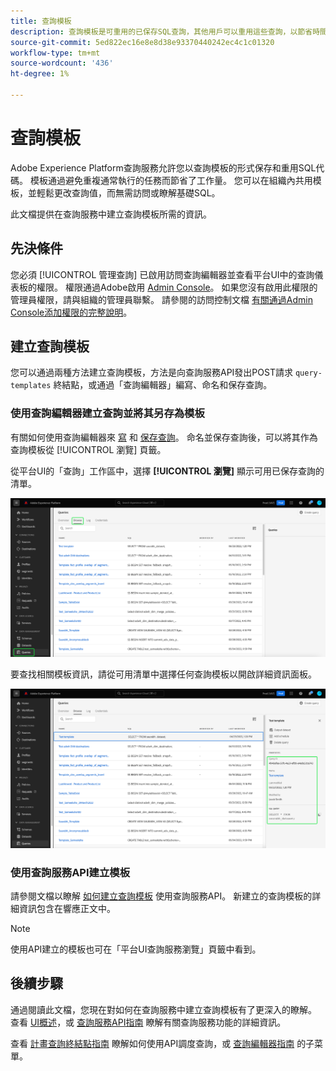 ```yaml
---
title: 查詢模板
description: 查詢模板是可重用的已保存SQL查詢，其他用戶可以重用這些查詢，以節省時間和精力。 可以使用查詢編輯器或查詢服務API建立它們，並可用於所有Experience Platform資料集。
source-git-commit: 5ed822ec16e8e8d38e93370440242ec4c1c01320
workflow-type: tm+mt
source-wordcount: '436'
ht-degree: 1%

---
```


# 查詢模板

Adobe Experience Platform查詢服務允許您以查詢模板的形式保存和重用SQL代碼。 模板通過避免重複通常執行的任務而節省了工作量。 您可以在組織內共用模板，並輕鬆更改查詢值，而無需訪問或瞭解基礎SQL。

此文檔提供在查詢服務中建立查詢模板所需的資訊。

## 先決條件

您必須 [!UICONTROL 管理查詢] 已啟用訪問查詢編輯器並查看平台UI中的查詢儀表板的權限。 權限通過Adobe啟用 [Admin Console](https://adminconsole.adobe.com/)。 如果您沒有啟用此權限的管理員權限，請與組織的管理員聯繫。 請參閱的訪問控制文檔 [有關通過Admin Console添加權限的完整說明](../../access-control/home.md)。

## 建立查詢模板

您可以通過兩種方法建立查詢模板，方法是向查詢服務API發出POST請求 `query-templates` 終結點，或通過「查詢編輯器」編寫、命名和保存查詢。

### 使用查詢編輯器建立查詢並將其另存為模板

有關如何使用查詢編輯器來 [寫](./user-guide.md#query-authoring) 和 [保存查詢](./user-guide.md#saving-queries)。 命名並保存查詢後，可以將其作為查詢模板從 [!UICONTROL 瀏覽] 頁籤。

從平台UI的「查詢」工作區中，選擇 **[!UICONTROL 瀏覽]** 顯示可用已保存查詢的清單。

![「瀏覽」(Browse)頁籤突出顯示的查詢工作區。](../images/ui/query-templates/query-templates.png)

要查找相關模板資訊，請從可用清單中選擇任何查詢模板以開啟詳細資訊面板。

![查詢工作區中的「詳細資訊」面板，其中突出顯示了查詢ID。](../images/ui/query-templates/details-panel.png)

### 使用查詢服務API建立模板

請參閱文檔以瞭解 [如何建立查詢模板](../api/query-templates.md#create-a-query-template) 使用查詢服務API。 新建立的查詢模板的詳細資訊包含在響應正文中。

>[!NOTE]
>
>使用API建立的模板也可在「平台UI查詢服務瀏覽」頁籤中看到。

## 後續步驟

通過閱讀此文檔，您現在對如何在查詢服務中建立查詢模板有了更深入的瞭解。 查看 [UI概述](./overview.md)，或 [查詢服務API指南](../api/getting-started.md) 瞭解有關查詢服務功能的詳細資訊。

查看 [計畫查詢終結點指南](../api/scheduled-queries.md) 瞭解如何使用API調度查詢，或 [查詢編輯器指南](./user-guide.md#scheduled-queries) 的子菜單。
